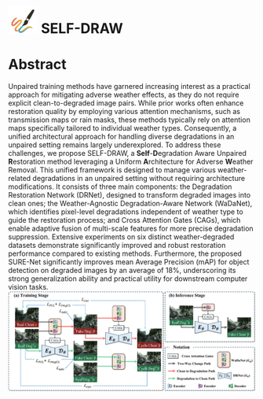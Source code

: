 # <img src="image/SELF-DRAW1.png" alt="icon" width="60"/> SELF-DRAW

# Abstract
Unpaired training methods have garnered increasing interest as a practical approach for mitigating adverse weather effects, as they do not require explicit clean-to-degraded image pairs. While prior works often enhance restoration quality by employing various attention mechanisms, such as transmission maps or rain masks, these methods typically rely on attention maps specifically tailored to individual weather types. Consequently, a unified architectural approach for handling diverse degradations in an unpaired setting remains largely underexplored. To address these challenges, we propose SELF-DRAW, a **Self**-**D**egradation Aware Unpaired **R**estoration method leveraging a Uniform **A**rchitecture for Adverse **W**eather Removal. This unified framework is designed to manage various weather-related degradations in an unpaired setting without requiring architecture modifications. It consists of three main components: the Degradation Restoration Network (DRNet), designed to transform degraded images into clean ones; the Weather-Agnostic Degradation-Aware Network (WaDaNet), which identifies pixel-level degradations independent of weather type to guide the restoration process; and Cross Attention Gates (CAGs), which enable adaptive fusion of multi-scale features for more precise degradation suppression. Extensive experiments on six distinct weather-degraded datasets demonstrate significantly improved and robust restoration performance compared to existing methods. Furthermore, the proposed SURE-Net significantly improves mean Average Precision (mAP) for object detection on degraded images by an average of 18%, underscoring its strong generalization ability and practical utility for downstream computer vision tasks.
<img src="image/Fig3.JPG" alt="icon"/>
